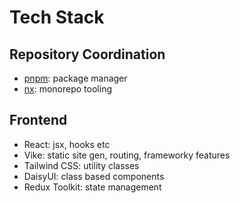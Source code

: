 # Tech Stack

## Repository Coordination

- [pnpm](https://pnpm.io/): package manager
- [nx](https://nx.dev/): monorepo tooling

## Frontend

- React: jsx, hooks etc
- Vike: static site gen, routing, frameworky features
- Tailwind CSS: utility classes
- DaisyUI: class based components
- Redux Toolkit: state management
